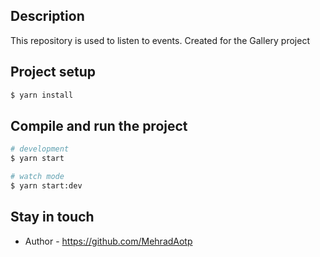 
## Description

This repository is used to listen to events.
Created for the Gallery project 

## Project setup

```bash
$ yarn install
```

## Compile and run the project

```bash
# development
$ yarn start

# watch mode
$ yarn start:dev
```


## Stay in touch

- Author - https://github.com/MehradAotp
